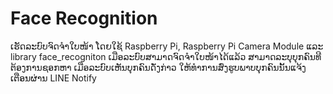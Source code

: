 # Face Recognition
 ເຮັດລະບົບຈົດຈໍາໃບໜ້າ ໂດຍໃຊ້ Raspberry Pi, Raspberry Pi Camera Module ແລະ library face_recogniton ເມືອລະບົບສາມາດຈົດຈໍາໃບໜ້າໄດ້ແລ້ວ ສາມາດລະບຸບຸກຄົນທີຕ້ອງການຊອກຫາ ເມືອລະບົບເຫັນບຸກຄົນດັ່ງກ່າວ ໃຫ້ທໍາການສົ່ງຮູບພາບບຸກຄົນນັ້ນແຈ້ງເຕືອນຜ່ານ LINE Notify

